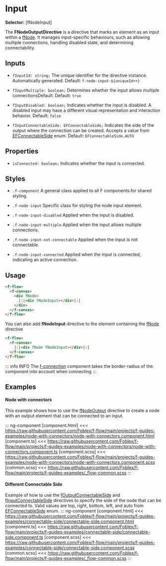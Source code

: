 ﻿# Input

**Selector:** [fNodeInput]

The **FNodeOutputDirective** is a directive that marks an element as an input within a [fNode](f-node-directive). It manages input-specific behaviours, such as allowing multiple connections, handling disabled state, and determining connectability.

## Inputs

  - `fInputId: string;` The unique identifier for the directive instance. Automatically generated. Default: `f-node-input-${uniqueId++}`
    
  - `fInputMultiple: boolean;`  Determines whether the input allows multiple connectionsDefault: Default: `true`

  - `fInputDisabled: boolean;` Indicates whether the input is disabled. A disabled input may have a different visual representation and interaction behavior. Default: `false`

  - `fInputConnectableSide: EFConnectableSide;` Indicates the side of the output where the connection can be created. Accepts a value from [EFConnectableSide](e-f-connectable-side) enum. Default: `EFConnectableSide.AUTO`

## Properties

 - `isConnected: boolean;` Indicates whether the input is connected.

## Styles

  - `.f-component` A general class applied to all F components for shared styling.

  - `.f-node-input` Specific class for styling the node input element.

  - `.f-node-input-disabled` Applied when the input is disabled.

  - `.f-node-input-multiple` Applied when the input allows multiple connections.

  - `.f-node-input-not-connectable` Applied when the input is not connectable.

  - `.f-node-input-connected` Applied when the input is connected, indicating an active connection.

## Usage

```html
<f-flow>
  <f-canvas>
    <div fNode>
      |:|<div fNodeInput></div>|:|
    </div>
  </f-canvas>
</f-flow>
```

You can also add **fNodeInput** directive to the element containing the [fNode](f-node-directive) directive
```html
<f-flow>
  <f-canvas>
    |:|<div fNode fNodeInput></div>|:|
  </f-canvas>
</f-flow>
```

::: info INFO
The [f-connection](f-connection-component) component takes the border-radius of the component into account when connecting
:::

## Examples

#### Node with connectors

This example shows how to use the [fNodeOutput](f-node-output-directive) directive to create a node with an output element that can be connected to an input.

::: ng-component <node-with-connectors></node-with-connectors>
[component.html] <<< https://raw.githubusercontent.com/Foblex/f-flow/main/projects/f-guides-examples/node-with-connectors/node-with-connectors.component.html
[component.ts] <<< https://raw.githubusercontent.com/Foblex/f-flow/main/projects/f-guides-examples/node-with-connectors/node-with-connectors.component.ts
[component.scss] <<< https://raw.githubusercontent.com/Foblex/f-flow/main/projects/f-guides-examples/node-with-connectors/node-with-connectors.component.scss
[common.scss] <<< https://raw.githubusercontent.com/Foblex/f-flow/main/projects/f-guides-examples/_flow-common.scss
:::

#### Different Connectable Side

Example of how to use the [fOutputConnectableSide](f-node-output-directive) and [fInputConnectableSide](f-node-input-directive) directives to specify the side of the node that can be connected to. Valid values are top, right, bottom, left, and auto from [EFConnectableSide](e-f-connectable-side) enum.
::: ng-component <connectable-side></connectable-side>
[component.html] <<< https://raw.githubusercontent.com/Foblex/f-flow/main/projects/f-guides-examples/connectable-side/connectable-side.component.html
[component.ts] <<< https://raw.githubusercontent.com/Foblex/f-flow/main/projects/f-guides-examples/connectable-side/connectable-side.component.ts
[component.scss] <<< https://raw.githubusercontent.com/Foblex/f-flow/main/projects/f-guides-examples/connectable-side/connectable-side.component.scss
[common.scss] <<< https://raw.githubusercontent.com/Foblex/f-flow/main/projects/f-guides-examples/_flow-common.scss
:::
